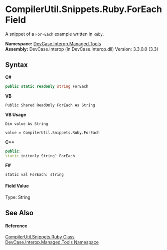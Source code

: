 # CompilerUtil.Snippets.Ruby.ForEach Field
 

A snippet of a `For-Each` example written in `Ruby`.

**Namespace:**&nbsp;<a href="N_DevCase_Interop_Managed_Tools">DevCase.Interop.Managed.Tools</a><br />**Assembly:**&nbsp;DevCase.Interop (in DevCase.Interop.dll) Version: 3.3.0.0 (3.3)

## Syntax

**C#**<br />
``` C#
public static readonly string ForEach
```

**VB**<br />
``` VB
Public Shared ReadOnly ForEach As String
```

**VB Usage**<br />
``` VB Usage
Dim value As String

value = CompilerUtil.Snippets.Ruby.ForEach

```

**C++**<br />
``` C++
public:
static initonly String^ ForEach
```

**F#**<br />
``` F#
static val ForEach: string
```


#### Field Value
Type: String

## See Also


#### Reference
<a href="T_DevCase_Interop_Managed_Tools_CompilerUtil_Snippets_Ruby">CompilerUtil.Snippets.Ruby Class</a><br /><a href="N_DevCase_Interop_Managed_Tools">DevCase.Interop.Managed.Tools Namespace</a><br />